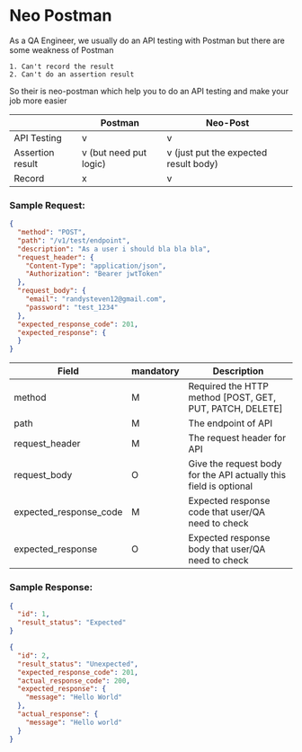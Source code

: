 # Neo Postman

As a QA Engineer, we usually do an API testing with Postman but there are some weakness of Postman

```
1. Can't record the result
2. Can't do an assertion result
```

So their is neo-postman which help you to do an API testing and make your job more easier

|                  | Postman                | Neo-Post                              |
|------------------|------------------------|---------------------------------------|
| API Testing      | v                      | v                                     |
| Assertion result | v (but need put logic) | v (just put the expected result body) |
| Record           | x                      | v                                     |

### Sample Request:

```json
{
  "method": "POST",
  "path": "/v1/test/endpoint",
  "description": "As a user i should bla bla bla",
  "request_header": {
    "Content-Type": "application/json",
    "Authorization": "Bearer jwtToken"
  },
  "request_body": {
    "email": "randysteven12@gmail.com",
    "password": "test_1234"
  },
  "expected_response_code": 201,
  "expected_response": {
  }
}
```

| Field                  | mandatory | Description                                                       |
|------------------------|-----------|-------------------------------------------------------------------|
| method                 | M         | Required the HTTP method [POST, GET, PUT, PATCH, DELETE]          |
| path                   | M         | The endpoint of API                                               |
| request_header         | M         | The request header for API                                        |
| request_body           | O         | Give the request body for the API actually this field is optional |
| expected_response_code | M         | Expected response code that user/QA need to check                 |
| expected_response      | O         | Expected response body that user/QA need to check                 |

### Sample Response:

```json
{
  "id": 1,
  "result_status": "Expected"
}
```

```json
{
  "id": 2,
  "result_status": "Unexpected",
  "expected_response_code": 201,
  "actual_response_code": 200,
  "expected_response": {
    "message": "Hello World"
  },
  "actual_response": {
    "message": "Hello world"
  }
}
```